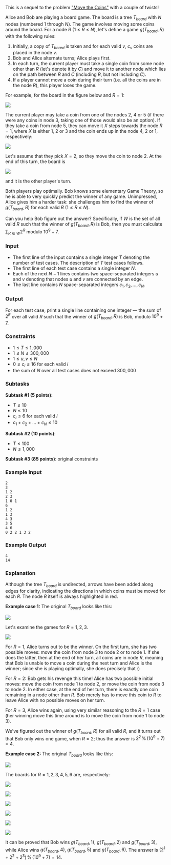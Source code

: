 This is a sequel to the problem ["Move the Coins"](https://www.hackerrank.com/challenges/move-the-coins/problem) with a couple of twists!

Alice and Bob are playing a board game. The board is a tree $T_{\textit{board}}$ with $N$ nodes (numbered $1$ through $N$). The game involves moving some coins around the board. For a node $R$ ($1 \le R \le N$), let's define a game $g(T_{\textit{board}}, R)$ with the following rules:
1. Initially, a copy of $T_{\textit{board}}$ is taken and for each valid $v$, $c_v$ coins are placed in the node $v$.
2. Bob and Alice alternate turns; Alice plays first.
3. In each turn, the current player must take a single coin from some node other than $R$ (let's denote it by $C$) and move it to another node which lies on the path between $R$ and $C$ (including $R$, but not including $C$).
4. If a player cannot move a coin during their turn (i.e. all the coins are in the node $R$), this player loses the game.

For example, for the board in the figure below and $R=1$:

![](https://codechef_shared.s3.amazonaws.com/download/Images/SEPT20/MOVCOIN2/COUNTREE_1.png)

The current player may take a coin from one of the nodes $2$, $4$ or $5$ (if there were any coins in node $3$, taking one of those would also be an option). If they take a coin from node $5$, they can move it $X$ steps towards the node $R=1$, where $X$ is either $1$, $2$ or $3$ and the coin ends up in the node $4$, $2$ or $1$, respectively:

![](https://codechef_shared.s3.amazonaws.com/download/Images/SEPT20/MOVCOIN2/COUNTREE_2.png)

Let's assume that they pick $X=2$, so they move the coin to node $2$. At the end of this turn, the board is

![](https://codechef_shared.s3.amazonaws.com/download/Images/SEPT20/MOVCOIN2/COUNTREE_3.png)

and it is the other player's turn.

Both players play optimally. Bob knows some elementary Game Theory, so he is able to very quickly predict the winner of any game. Unimpressed, Alice gives him a harder task: she challenges him to find the winner of $g(T_{\textit{board}}, R)$ for each valid $R$ ($1 \le R \le N$).

Can you help Bob figure out the answer? Specifically, if $W$ is the set of all valid $R$ such that the winner of $g(T_{\textit{board}}, R)$ is Bob, then you must calculate $\sum_{R \in W} 2^R$ modulo $10^9+7$.

### Input
- The first line of the input contains a single integer $T$ denoting the number of test cases. The description of $T$ test cases follows.
- The first line of each test case contains a single integer $N$.
- Each of the next $N-1$ lines contains two space-separated integers $u$ and $v$ denoting that nodes $u$ and $v$ are connected by an edge.
- The last line contains $N$ space-separated integers $c_1, c_2, \ldots, c_N$.

### Output
For each test case, print a single line containing one integer ― the sum of $2^R$ over all valid $R$ such that the winner of $g(T_{\textit{board}}, R)$ is Bob, modulo $10^9+7$.

### Constraints 
- $1 \le T \le 1,000$
- $1 \le N \le 300,000$
- $1 \le u, v \le N$
- $0 \le c_i \le 16$ for each valid $i$
- the sum of $N$ over all test cases does not exceed $300,000$

### Subtasks
**Subtask #1 (5 points):** 
- $T \le 10$
- $N \le 10$
- $c_i \le 6$ for each valid $i$
- $c_1 + c_2 + \ldots + c_N \le 10$

**Subtask #2 (10 points)**: 
- $T \le 100$ 
- $N \le 1,000$

**Subtask #3 (85 points)**: original constraints

### Example Input
```
2
3 
1 2
2 3
1 0 1
6
1 2
1 3
4 3
3 5
4 6
0 2 2 1 3 2
```

### Example Output
```
4
14
```

### Explanation
Although the tree $T_{\textit{board}}$ is undirected, arrows have been added along edges for clarity, indicating the directions in which coins must be moved for each $R$. The node $R$ itself is always highlighted in red.

**Example case 1:** The original $T_{\textit{board}}$ looks like this:

![](https://codechef_shared.s3.amazonaws.com/download/Images/SEPT20/MOVCOIN2/COUNTREE_4.png)

Let's examine the games for $R = 1,2,3$.

![](https://codechef_shared.s3.amazonaws.com/download/Images/SEPT20/MOVCOIN2/COUNTREE_5.png)

For $R = 1$, Alice turns out to be the winner. On the first turn, she has two possible moves: move the coin from node $3$ to node $2$ or to node $1$. If she does the latter, then at the end of her turn, all coins are in node $R$, meaning that Bob is unable to move a coin during the next turn and Alice is the winner; since she is playing optimally, she does precisely that :)

For $R = 2$: Bob gets his revenge this time! Alice has two possible initial moves: move the coin from node $1$ to node $2$, or move the coin from node $3$ to node $2$. In either case, at the end of her turn, there is exactly one coin remaining in a node other than $R$. Bob merely has to move this coin to $R$ to leave Alice with no possible moves on her turn.

For $R = 3$, Alice wins again, using very similar reasoning to the $R = 1$ case (her winning move this time around is to move the coin from node $1$ to node $3$).

We've figured out the winner of $g(T_{\textit{board}}, R)$ for all valid $R$, and it turns out that Bob only wins one game, when $R=2$; thus the answer is $2^2 \,\%\, (10^9+7) = 4$.

**Example case 2:** The original $T_{\textit{board}}$ looks like this:

![](https://codechef_shared.s3.amazonaws.com/download/Images/SEPT20/MOVCOIN2/COUNTREE_6.png)

The boards for $R = 1, 2, 3, 4, 5, 6$ are, respectively:

![](https://codechef_shared.s3.amazonaws.com/download/Images/SEPT20/MOVCOIN2/COUNTREE_7.png)

![](https://codechef_shared.s3.amazonaws.com/download/Images/SEPT20/MOVCOIN2/COUNTREE_8.png)

![](https://codechef_shared.s3.amazonaws.com/download/Images/SEPT20/MOVCOIN2/COUNTREE_9.png)

![](https://codechef_shared.s3.amazonaws.com/download/Images/SEPT20/MOVCOIN2/COUNTREE_10.png)

![](https://codechef_shared.s3.amazonaws.com/download/Images/SEPT20/MOVCOIN2/COUNTREE_11.png)

![](https://codechef_shared.s3.amazonaws.com/download/Images/SEPT20/MOVCOIN2/COUNTREE_12.png)

It can be proved that Bob wins $g(T_{\textit{board}}, 1)$, $g(T_{\textit{board}}, 2)$ and $g(T_{\textit{board}}, 3)$, while Alice wins $g(T_{\textit{board}}, 4)$, $g(T_{\textit{board}}, 5)$ and $g(T_{\textit{board}}, 6)$. The answer is $(2^1 + 2^2 + 2^3) \,\%\, (10^9+7) = 14$.
